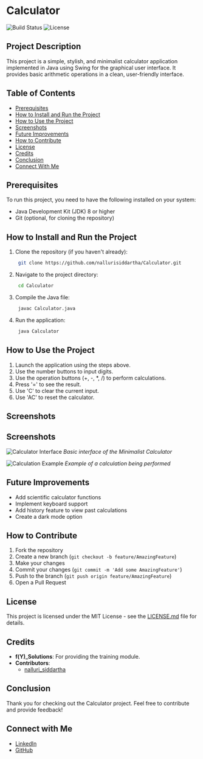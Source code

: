 # Calculator
![Build Status](https://img.shields.io/badge/build-passing-brightgreen)
![License](https://img.shields.io/badge/license-MIT-blue)
## Project Description

This project is a simple, stylish, and minimalist calculator application implemented in Java using Swing for the graphical user interface. It provides basic arithmetic operations in a clean, user-friendly interface.

## Table of Contents

- [Prerequisites](#prerequisites)
- [How to Install and Run the Project](#how-to-install-and-run-the-project)
- [How to Use the Project](#how-to-use-the-project)
- [Screenshots](#screenshots)
- [Future Improvements](#future-improvements)
- [How to Contribute](#how-to-contribute)
- [License](#license)
- [Credits](#credits)
- [Conclusion](#conclusion)
- [Connect With Me](#connect-with-me)

## Prerequisites

To run this project, you need to have the following installed on your system:

- Java Development Kit (JDK) 8 or higher
- Git (optional, for cloning the repository)

## How to Install and Run the Project

1. Clone the repository (if you haven't already):
   ```sh
    git clone https://github.com/nallurisiddartha/Calculator.git

3. Navigate to the project directory:
   ```sh
    cd Calculator

5. Compile the Java file:
   ```sh
    javac Calculator.java

7. Run the application:
   ```sh
    java Calculator


## How to Use the Project

1. Launch the application using the steps above.
2. Use the number buttons to input digits.
3. Use the operation buttons (+, -, *, /) to perform calculations.
4. Press '=' to see the result.
5. Use 'C' to clear the current input.
6. Use 'AC' to reset the calculator.

## Screenshots

## Screenshots

![Calculator Interface](Result1.jpeg)
*Basic interface of the Minimalist Calculator*

![Calculation Example](Result2.jpeg)
*Example of a calculation being performed*


## Future Improvements

- Add scientific calculator functions
- Implement keyboard support
- Add history feature to view past calculations
- Create a dark mode option

## How to Contribute

1. Fork the repository
2. Create a new branch (`git checkout -b feature/AmazingFeature`)
3. Make your changes
4. Commit your changes (`git commit -m 'Add some AmazingFeature'`)
5. Push to the branch (`git push origin feature/AmazingFeature`)
6. Open a Pull Request

## License

This project is licensed under the MIT License - see the [LICENSE.md](LICENSE.md) file for details.

## Credits

- **f(Y)_Solutions**: For providing the training module.
- **Contributors**: 
  - [nalluri_siddartha](https://github.com/NalluriSiddarthaChowdary)
 
## Conclusion

Thank you for checking out the Calculator project. Feel free to contribute and provide feedback!

## Connect with Me

- [LinkedIn](https://www.linkedin.com/in/nalluri-siddartha-bb78b02bb)
- [GitHub](https://github.com/NalluriSiddarthaChowdary)

